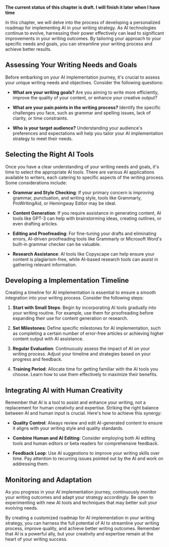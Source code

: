 **The current status of this chapter is draft. I will finish it later when I have time**

In this chapter, we will delve into the process of developing a personalized roadmap for implementing AI in your writing strategy. As AI technologies continue to evolve, harnessing their power effectively can lead to significant improvements in your writing outcomes. By tailoring your approach to your specific needs and goals, you can streamline your writing process and achieve better results.

Assessing Your Writing Needs and Goals
--------------------------------------

Before embarking on your AI implementation journey, it's crucial to assess your unique writing needs and objectives. Consider the following questions:

* **What are your writing goals?** Are you aiming to write more efficiently, improve the quality of your content, or enhance your creative output?

* **What are your pain points in the writing process?** Identify the specific challenges you face, such as grammar and spelling issues, lack of clarity, or time constraints.

* **Who is your target audience?** Understanding your audience's preferences and expectations will help you tailor your AI implementation strategy to meet their needs.

Selecting the Right AI Tools
----------------------------

Once you have a clear understanding of your writing needs and goals, it's time to select the appropriate AI tools. There are various AI applications available to writers, each catering to specific aspects of the writing process. Some considerations include:

* **Grammar and Style Checking**: If your primary concern is improving grammar, punctuation, and writing style, tools like Grammarly, ProWritingAid, or Hemingway Editor may be ideal.

* **Content Generation**: If you require assistance in generating content, AI tools like GPT-3 can help with brainstorming ideas, creating outlines, or even drafting articles.

* **Editing and Proofreading**: For fine-tuning your drafts and eliminating errors, AI-driven proofreading tools like Grammarly or Microsoft Word's built-in grammar checker can be valuable.

* **Research Assistance**: AI tools like Copyscape can help ensure your content is plagiarism-free, while AI-based research tools can assist in gathering relevant information.

Developing a Implementation Timeline
------------------------------------

Creating a timeline for AI implementation is essential to ensure a smooth integration into your writing process. Consider the following steps:

1. **Start with Small Steps**: Begin by incorporating AI tools gradually into your writing routine. For example, use them for proofreading before expanding their use for content generation or research.

2. **Set Milestones**: Define specific milestones for AI implementation, such as completing a certain number of error-free articles or achieving higher content output with AI assistance.

3. **Regular Evaluation**: Continuously assess the impact of AI on your writing process. Adjust your timeline and strategies based on your progress and feedback.

4. **Training Period**: Allocate time for getting familiar with the AI tools you choose. Learn how to use them effectively to maximize their benefits.

Integrating AI with Human Creativity
------------------------------------

Remember that AI is a tool to assist and enhance your writing, not a replacement for human creativity and expertise. Striking the right balance between AI and human input is crucial. Here's how to achieve this synergy:

* **Quality Control**: Always review and edit AI-generated content to ensure it aligns with your writing style and quality standards.

* **Combine Human and AI Editing**: Consider employing both AI editing tools and human editors or beta readers for comprehensive feedback.

* **Feedback Loop**: Use AI suggestions to improve your writing skills over time. Pay attention to recurring issues pointed out by the AI and work on addressing them.

Monitoring and Adaptation
-------------------------

As you progress in your AI implementation journey, continuously monitor your writing outcomes and adapt your strategy accordingly. Be open to experimenting with new AI tools and techniques that may better suit your evolving needs.

By creating a customized roadmap for AI implementation in your writing strategy, you can harness the full potential of AI to streamline your writing process, improve quality, and achieve better writing outcomes. Remember that AI is a powerful ally, but your creativity and expertise remain at the heart of your writing success.
